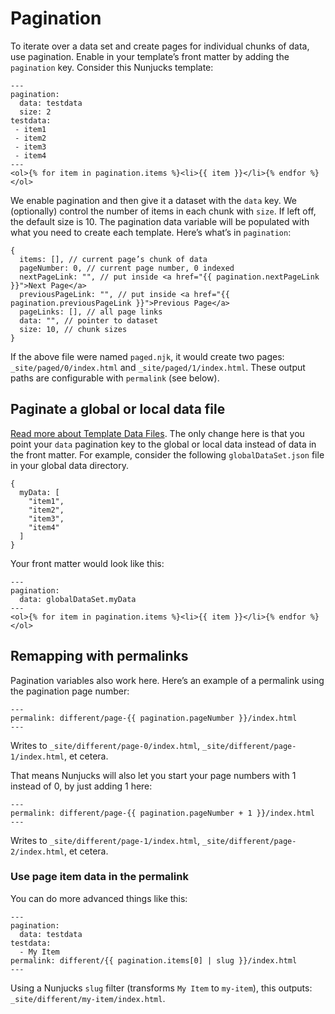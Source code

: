 # Pagination

To iterate over a data set and create pages for individual chunks of data, use pagination. Enable in your template’s front matter by adding the `pagination` key. Consider this Nunjucks template:

```
---
pagination:
  data: testdata
  size: 2
testdata:
 - item1
 - item2
 - item3
 - item4
---
<ol>{% for item in pagination.items %}<li>{{ item }}</li>{% endfor %}</ol>
```

We enable pagination and then give it a dataset with the `data` key. We (optionally) control the number of items in each chunk with `size`. If left off, the default size is 10. The pagination data variable will be populated with what you need to create each template. Here’s what’s in `pagination`:

```
{
  items: [], // current page’s chunk of data
  pageNumber: 0, // current page number, 0 indexed
  nextPageLink: "", // put inside <a href="{{ pagination.nextPageLink }}">Next Page</a>
  previousPageLink: "", // put inside <a href="{{ pagination.previousPageLink }}">Previous Page</a>
  pageLinks: [], // all page links
  data: "", // pointer to dataset
  size: 10, // chunk sizes
}
```

If the above file were named `paged.njk`, it would create two pages: `_site/paged/0/index.html` and `_site/paged/1/index.html`. These output paths are configurable with `permalink` (see below).

## Paginate a global or local data file

[Read more about Template Data Files](data.md). The only change here is that you point your `data` pagination key to the global or local data instead of data in the front matter. For example, consider the following `globalDataSet.json` file in your global data directory.

```
{
  myData: [
    "item1",
    "item2",
    "item3",
    "item4"
  ]
}
```

Your front matter would look like this:

```
---
pagination:
  data: globalDataSet.myData
---
<ol>{% for item in pagination.items %}<li>{{ item }}</li>{% endfor %}</ol>
```

## Remapping with permalinks

Pagination variables also work here. Here’s an example of a permalink using the pagination page number:

```
---
permalink: different/page-{{ pagination.pageNumber }}/index.html
---
```

Writes to `_site/different/page-0/index.html`, `_site/different/page-1/index.html`, et cetera.

That means Nunjucks will also let you start your page numbers with 1 instead of 0, by just adding 1 here:

```
---
permalink: different/page-{{ pagination.pageNumber + 1 }}/index.html
---
```

Writes to `_site/different/page-1/index.html`, `_site/different/page-2/index.html`, et cetera.

### Use page item data in the permalink

You can do more advanced things like this:

```
---
pagination:
  data: testdata
testdata:
  - My Item
permalink: different/{{ pagination.items[0] | slug }}/index.html
---
```

Using a Nunjucks `slug` filter (transforms `My Item` to `my-item`), this outputs: `_site/different/my-item/index.html`.
